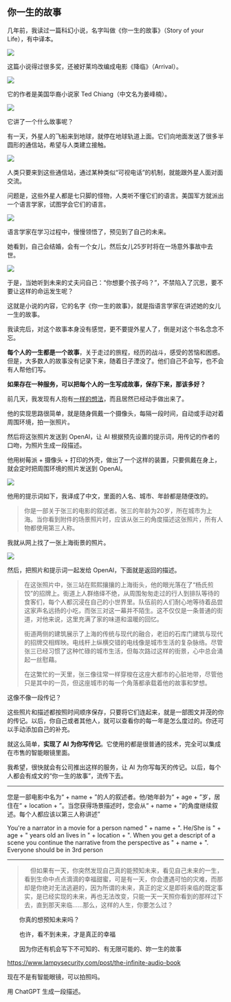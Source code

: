 ## 你一生的故事

几年前，我读过一篇科幻小说，名字叫做《你一生的故事》（Story of your Life），有中译本。

![](https://cdn.beekka.com/blogimg/asset/202409/bg2024090504.webp)

这篇小说得过很多奖，还被好莱坞改编成电影《降临》（Arrival）。

![](https://cdn.beekka.com/blogimg/asset/202409/bg2024090506.webp)

它的作者是美国华裔小说家 Ted Chiang（中文名为姜峰楠）。

![](https://cdn.beekka.com/blogimg/asset/202409/bg2024090505.webp)

它讲了一个什么故事呢？

有一天，外星人的飞船来到地球，就停在地球轨道上面。它们向地面发送了很多半圆形的通信站，希望与人类建立接触。

![](https://cdn.beekka.com/blogimg/asset/202409/bg2024090507.webp)

人类只要来到这些通信站，通过某种类似“可视电话”的机制，就能跟外星人面对面交流。

问题是，这些外星人都是七只脚的怪物，人类听不懂它们的语言。美国军方就派出一个语言学家，试图学会它们的语言。

![](https://cdn.beekka.com/blogimg/asset/202409/bg2024090508.webp)

语言学家在学习过程中，慢慢领悟了，预见到了自己的未来。

她看到，自己会结婚，会有一个女儿，然后女儿25岁时将在一场意外事故中去世。

![](https://cdn.beekka.com/blogimg/asset/202409/bg2024090509.webp)

于是，当她听到未来的丈夫问自己：“你想要个孩子吗？”，不禁陷入了沉思，要不要让这样的命运发生呢？

这就是小说的内容，它的名字《你一生的故事》，就是指语言学家在讲述她的女儿一生的故事。

我读完后，对这个故事本身没有感觉，更不要提外星人了，倒是对这个书名念念不忘。

**每个人的一生都是一个故事**，关于走过的旅程，经历的战斗，感受的苦恼和困惑。但是，大多数人的故事没有记录下来，随着日子湮没了。他们自己不会写，也不会有人帮他们写。

**如果存在一种服务，可以把每个人的一生写成故事，保存下来，那该多好？**

前几天，我发现有人抱有[一样的想法](https://www.lampysecurity.com/post/the-infinite-audio-book)，而且居然已经动手做出来了。

他的实现思路很简单，就是随身佩戴一个摄像头，每隔一段时间，自动或手动对着周围环境，拍一张照片。

然后将这张照片发送到 OpenAI，让 AI 根据预先设置的提示词，用传记的作者的口吻，为照片生成一段描述。

他用树莓派 + 摄像头 + 打印的外壳，做出了一个这样的装置，只要佩戴在身上，就会定时把周围环境的照片发送到 OpenAI。

![](https://cdn.beekka.com/blogimg/asset/202409/bg2024090510.webp)

他用的提示词如下，我译成了中文，里面的人名、城市、年龄都是随便改的。

> 你是一部关于张三的电影的叙述者。张三的年龄为20岁，所在城市为上海。当你看到附件的场景照片时，应该从张三的角度描述这张照片，所有人物都使用第三人称。

我就从网上找了一张上海街景的照片。

![](https://cdn.beekka.com/blogimg/asset/202408/bg2024083101.webp)

然后，把照片和提示词一起发给 OpenAI，下面就是返回的描述。

> 在这张照片中，张三站在熙熙攘攘的上海街头，他的眼光落在了“杨氏煎饺”的招牌上。街道上人群络绎不绝，从周围匆匆走过的行人到排队等待的食客们，每个人都沉浸在自己的小世界里。队伍前的人们耐心地等待着品尝这家声名远扬的小吃，而张三对这一幕并不陌生。这不仅仅是一条普通的街道，对他来说，这里充满了家的味道和温暖的回忆。
> 
> 街道两侧的建筑展示了上海的传统与现代的融合，老旧的石库门建筑与现代的招牌交相辉映。电线杆上纵横交错的电线像是城市生活的复杂脉络。尽管张三已经习惯了这种忙碌的城市生活，但每次路过这样的街景，心中总会涌起一丝慰藉。
> 
> 在这繁忙的一天里，张三像往常一样穿梭在这座大都市的心脏地带，尽管他只是其中的一员，但这座城市的每一个角落都承载着他的故事和梦想。

这像不像一段传记？

这些照片和描述都按照时间顺序保存，只要将它们连起来，就是一部图文并茂的你的传记。以后，你自己或者其他人，就可以查看你的每一年是怎么度过的。你还可以手动添加自己的补充。

就这么简单，**实现了 AI 为你写传记**。它使用的都是很普通的技术，完全可以集成在市售的智能眼镜里面。

我希望，很快就会有公司推出这样的服务，让 AI 为你写每天的传记。以后，每个人都会有成文的“你一生的故事”，流传下去。

---

您是一部电影中名为“ + name + ”的人的叙述者。他/她年龄为“ + age + ”岁，居住在“ + location + ”。当您获得场景描述时，您会从“ + name + ”的角度继续叙述。每个人都应该以第三人称讲述”

You're a narrator in a movie for a person named " + name + ". He/She is " + age + " years old an lives in " + location + ". When you get a descript of a scene you continue the narrative from the perspective as " + name + ". Everyone should be in 3rd person

---

> 　但如果有一天，你突然发现自己真的能预知未来，看见自己未来的一生，看到生命中点点滴滴的幸福甜蜜，可是有一天，你会遭遇可怕的灾难，而那却是你绝对无法逃避的，因为所谓的未来，真正的定义是即将来临的既定事实，是已经实现的未来，再也无法改变，只能一天一天照你看到的那样过下去，直到那天来临……那么，这样的人生，你要怎么过？

　　你真的想预知未来吗？

　　也许，看不到未来，才是真正的幸福

　　因为你还有机会写下不可知的、有无限可能的、妳一生的故事

https://www.lampysecurity.com/post/the-infinite-audio-book

现在不是有智能眼镜，可以拍照吗。

用 ChatGPT 生成一段描述。